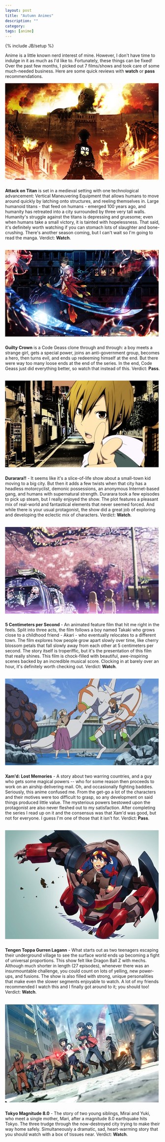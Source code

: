 ```yaml
---
layout: post
title: "Autumn Animes"
description: ""
category: 
tags: [anime]
---
```

{% include JB/setup %}

Anime is a little known nerd interest of mine. However, I don't have time to indulge in it as much as I'd like to. Fortunately, these things can be fixed! Over the past few months, I picked out 7 films/shows and took care of some much-needed business. Here are some quick reviews with **watch** or **pass** recommendations.

<div>
	<img class="rounded-corners" style="max-width: 500px; border: 0px; margin-bottom: 10px;" src="/assets/images/posts/2013-12-05/anime-titan.jpg"/>
	<p class="caption-text" style="line-height: 1.5em;"><b></b></p>
</div>

**Attack on Titan** is set in a medieval setting with one technological advancement: Vertical Maneuvering Equipment that allows humans to move around quickly by latching onto structures, and reeling themselves in. Large humanoid titans - that feed on humans - emerged 100 years ago, and humanity has retreated into a city surrounded by three very tall walls. Humanity's struggle against the titans is depressing and gruesome; even when humans take a small victory, it is tainted with hopelessness. That said, it's definitely worth watching if you can stomach lots of slaughter and bone-crushing. There's another season coming, but I can't wait so I'm going to read the manga. Verdict: **Watch**.

<!--break-->

<br>
	
<div>
	<img class="rounded-corners" style="max-width: 500px; border: 0px; margin-bottom: 10px;" src="/assets/images/posts/2013-12-05/anime-gc.jpg"/>
	<p class="caption-text" style="line-height: 1.5em;"><b></b></p>
</div>

**Guilty Crown** is a Code Geass clone through and through: a boy meets a strange girl, gets a special power, joins an anti-government group, becomes a hero, then turns evil, and ends up redeeming himself at the end. But there were way too many loose ends at the end of the series. In the end, Code Geass just did everything better, so watch that instead of this. Verdict: **Pass**.

<br>

<div>
	<img class="rounded-corners" style="max-width: 500px; border: 0px; margin-bottom: 10px;" src="/assets/images/posts/2013-12-05/anime-drrr.jpg"/>
	<p class="caption-text" style="line-height: 1.5em;"><b></b></p>
</div>

**Durarara!!** - It seems like it's a slice-of-life show about a small-town kid moving to a big city. But then it adds a few twists when that city has a headless motorcyclist, demonic possessions, an anonymous Internet-based gang, and humans with supernatural strength. Durarara took a few episodes to pick up steam, but I really enjoyed the show. The plot features a pleasant mix of real-world and fantastical elements that never seemed forced. And while there is your usual protagonist, the show did a great job of exploring and developing the eclectic mix of characters. Verdict: **Watch**.

<br>

<div>
	<img class="rounded-corners" style="max-width: 500px; border: 0px; margin-bottom: 10px;" src="/assets/images/posts/2013-12-05/anime-5cm.jpg"/>
	<p class="caption-text" style="line-height: 1.5em;"><b></b></p>
</div>

**5 Centimeters per Second** - An animated feature film that hit me right in the feels. Split into three acts, the film follows a boy named Takaki who grows close to a childhood friend - Akari - who eventually relocates to a different town. The film explores how people grow apart slowly over time, like cherry blossom petals that fall slowly away from each other at 5 centimeters per second. The story itself is troperiffic, but it's the presentation of this film that really shines. This film is chock-filled with beautiful, awe-inspiring scenes backed by an incredible musical score. Clocking in at barely over an hour, it's definitely worth checking out. Verdict: **Watch**.

<br>

<div>
	<img class="rounded-corners" style="max-width: 500px; border: 0px; margin-bottom: 10px;" src="/assets/images/posts/2013-12-05/anime-xamd.jpg"/>
	<p class="caption-text" style="line-height: 1.5em;"><b></b></p>
</div>

**Xam'd: Lost Memories** - A story about two warring countries, and a guy who gets some magical powers -- who for some reason then proceeds to work on an airship delivering mail. Oh, and occasionally fighting baddies. Seriously, this anime confused me. From the get-go a lot of the characters and their motives were too difficult to grasp, so any development on said things produced little value. The mysterious powers bestowed upon the protagonist are also never fleshed out to my satisfaction. After completing the series I read up on it and the consensus was that Xam'd was good, but not for everyone. I guess I'm one of those that it isn't for. Verdict: **Pass**.

<br>

<div>
	<img class="rounded-corners" style="max-width: 500px; border: 0px; margin-bottom: 10px;" src="/assets/images/posts/2013-12-05/anime-tengen.jpg"/>
	<p class="caption-text" style="line-height: 1.5em;"><b></b></p>
</div>

**Tengen Toppa Gurren Lagann** - What starts out as two teenagers escaping their underground village to see the surface world ends up becoming a fight of universal proportions. This show felt like Dragon Ball Z with mechs. Although much shorter in length (27 episodes), whenever there was an insurmountable challenge, you could count on lots of yelling, new power-ups, and fusions. The show is also filled with strong, unique personalities that make even the slower segments enjoyable to watch. A lot of my friends recommended I watch this and I finally got around to it; you should too! Verdict: **Watch**.

<br>

<div>
	<img class="rounded-corners" style="max-width: 500px; border: 0px; margin-bottom: 10px;" src="/assets/images/posts/2013-12-05/anime-tokyo.jpg"/>
	<p class="caption-text" style="line-height: 1.5em;"><b></b></p>
</div>

**Tokyo Magnitude 8.0** - The story of two young siblings, Mirai and Yuki, who meet a single mother, Mari, after a magnitude 8.0 earthquake hits Tokyo. The three trudge through the now-destroyed city trying to make their way home safely. Simultaneously a dramatic, sad, heart-warming story that you should watch with a box of tissues near. Verdict: **Watch**.
